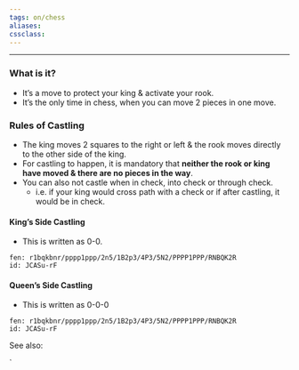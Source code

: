 ```yaml
---
tags: on/chess  
aliases:
cssclass:
---
```

---

### What is it?
- It’s a move to protect your king & activate your rook.
- It’s the only time in chess, when you can move 2 pieces in one move.

### Rules of Castling
- The king moves 2 squares to the right or left & the rook moves directly to the other side of the king.
- For castling to happen, it is mandatory that **neither the rook or king have moved & there are no pieces in the way**.
- You can also not castle when in check, into check or through check. 
	- i.e. if your king would cross path with a check or if after castling, it would be in check.

#### King’s Side Castling
- This is written as 0-0.

```chesser
fen: r1bqkbnr/pppp1ppp/2n5/1B2p3/4P3/5N2/PPPP1PPP/RNBQK2R
id: JCASu-rF
```



#### Queen’s Side Castling
- This is written as 0-0-0

```chesser
fen: r1bqkbnr/pppp1ppp/2n5/1B2p3/4P3/5N2/PPPP1PPP/RNBQK2R
id: JCASu-rF
```




See also:

`
